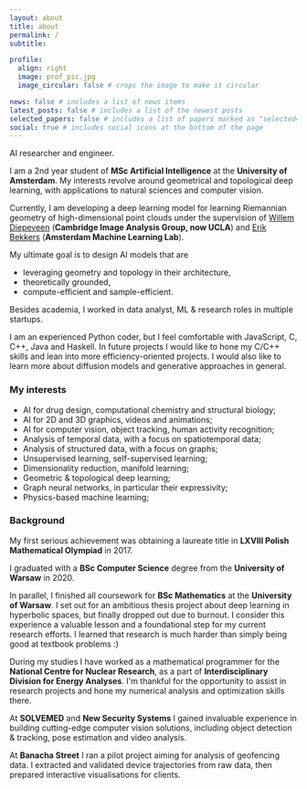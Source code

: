 ```yaml
---
layout: about
title: about
permalink: /
subtitle:

profile:
  align: right
  image: prof_pic.jpg
  image_circular: false # crops the image to make it circular

news: false # includes a list of news items
latest_posts: false # includes a list of the newest posts
selected_papers: false # includes a list of papers marked as "selected={true}"
social: true # includes social icons at the bottom of the page
---
```


AI researcher and engineer.

I am a 2nd year student of **MSc Artificial Intelligence** at the **University of Amsterdam**. My interests revolve around geometrical and topological deep learning, with applications to natural sciences and computer vision.

Currently, I am developing a deep learning model for learning Riemannian geometry of high-dimensional point clouds under the supervision of [Willem Diepeveen](https://www.maths.cam.ac.uk/person/wd292) (**Cambridge Image Analysis Group, now UCLA**) and [Erik Bekkers](https://ebekkers.github.io/) (**Amsterdam Machine Learning Lab**).

My ultimate goal is to design AI models that are

- leveraging geometry and topology in their architecture,
- theoretically grounded,
- compute-efficient and sample-efficient.

Besides academia, I worked in data analyst, ML & research roles in multiple startups.

I am an experienced Python coder, but I feel comfortable with JavaScript, C, C++, Java and Haskell. In future projects I would like to hone my C/C++ skills and lean into more efficiency-oriented projects. I would also like to learn more about diffusion models and generative approaches in general.

### My interests
- AI for drug design, computational chemistry and structural biology;
- AI for 2D and 3D graphics, videos and animations;
- AI for computer vision, object tracking, human activity recognition;
- Analysis of temporal data, with a focus on spatiotemporal data;
- Analysis of structured data, with a focus on graphs;
- Unsupervised learning, self-supervised learning;
- Dimensionality reduction, manifold learning;
- Geometric & topological deep learning;
- Graph neural networks, in particular their expressivity;
- Physics-based machine learning;

### Background

My first serious achievement was obtaining a laureate title in **LXVIII Polish Mathematical Olympiad** in 2017.

I graduated with a **BSc Computer Science** degree from the **University of Warsaw** in 2020.

In parallel, I finished all coursework for **BSc Mathematics** at the **University of Warsaw**. I set out for an ambitious thesis project about deep learning in hyperbolic spaces, but finally dropped out due to burnout. I consider this experience a valuable lesson and a foundational step for my current research efforts. I learned that research is much harder than simply being good at textbook problems :)

During my studies I have worked as a mathematical programmer for the **National Centre for Nuclear Research**, as a part of **Interdisciplinary Division for Energy Analyses**. I'm thankful for the opportunity to assist in research projects and hone my numerical analysis and optimization skills there.

At **SOLVEMED** and **New Security Systems** I gained invaluable experience in building cutting-edge computer vision solutions, including object detection & tracking, pose estimation and video analysis.

At **Banacha Street** I ran a pilot project aiming for analysis of geofencing data. I extracted and validated device trajectories from raw data, then prepared interactive visualisations for clients.
